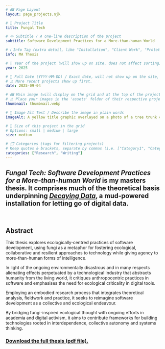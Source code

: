 ```yaml
---
# 🖼️ Page Layout
layout: page_projects.njk

# 📌 Project Title
title: Fungal Tech

# ✏️ Subtitle / A one-line description of the project
subtitle: Software Development Practices for a More-than-human World

# ℹ️ Info Tag (extra detail, like "Installation", "Client Work", "Prototype"). Keep this short, usually 1–2 words
info: MA Thesis

# 📅 Year of the project (will show up on site, does not affect sorting)
year: 2025

# 📆 Full Date (YYYY-MM-DD) / Exact date, will not show up on the site, only for sorting
# ⚠️ More recent projects show up first.
date: 2025-09-04

# 🖼️ Main image (will display on the grid and at the top of the project page)
# ⚠️ Place your images in the 'assets' folder of their respective projects
thumbnail: thumbnail.webp

# 💬 Image Alt Text / Describe the image in plain words
imageAlt: A yellow title graphic overlayed on a photo of a tree trunk covered by wood-decaying fungi.

# 📏 Size of this project in the grid
# Options: small | medium | large
size: medium

# 🗂️ Categories (tags for filtering projects)
# Keep quotes & brackets, separate by commas (i.e. ["Category1", "Category2", "Category3"])
categories: ["Research", "Writing"]
---
```


## _Fungal Tech: Software Development Practices for a More-than-human World_ is my masters thesis. It comprises much of the theoretical basis underpinning [_Decaying Data_](/projects/2025_decaying_data), a mud-powered installation for letting go of digital data.
<br>

## Abstract

This thesis explores ecologically-centred practices of software development, using fungi as a metaphor for fostering ecological, collaborative and resilient approaches to technology while giving agency to more-than-human forms of intelligence.

In light of the ongoing environmentally disastrous and in many respects alienating
effects perpetuated by a technological industry that abstracts humanity from the living
world, it critiques anthropocentric practices in software and emphasises the need for
ecological criticality in digital tools.

Employing an embodied research process that integrates theoretical analysis, fieldwork
and practice, it seeks to reimagine software development as a collective and ecological
endeavour.

By bridging fungi-inspired ecological thought with ongoing efforts in academia and
digital activism, it aims to contribute frameworks for building technologies rooted in
interdependence, collective autonomy and systems thinking.

### [Download the full thesis (pdf file).](assets/Rodrigo_Cardoso_MA_Thesis_Fungal_Tech.pdf)